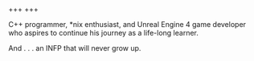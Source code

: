 +++
+++

C++ programmer, *nix enthusiast, and Unreal Engine 4 game developer who aspires to continue his journey as a life-long learner.

And
.
.
.
an INFP that will never grow up.
